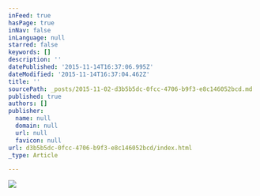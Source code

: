 ```yaml
---
inFeed: true
hasPage: true
inNav: false
inLanguage: null
starred: false
keywords: []
description: ''
datePublished: '2015-11-14T16:37:06.995Z'
dateModified: '2015-11-14T16:37:04.462Z'
title: ''
sourcePath: _posts/2015-11-02-d3b5b5dc-0fcc-4706-b9f3-e8c146052bcd.md
published: true
authors: []
publisher:
  name: null
  domain: null
  url: null
  favicon: null
url: d3b5b5dc-0fcc-4706-b9f3-e8c146052bcd/index.html
_type: Article

---
```

![](https://the-grid-user-content.s3-us-west-2.amazonaws.com/4a0f4c47-63f4-49ae-9ade-5203e49e6d95.jpg)
